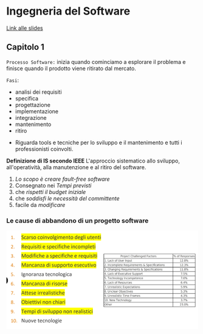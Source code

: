 # Ingegneria del Software

[Link alle slides](https://drive.google.com/drive/folders/1myDUt0Lrx2t3SLJG_yu-3i-9y-hdGbDl)

## Capitolo 1

`Processo Software:` inizia quando cominciamo a esplorare il problema e finisce quando il prodotto viene ritirato dal mercato.

`Fasi`:

- analisi dei requisiti
- specifica
- progettazione
- implementazione
- integrazione
- mantenimento
- ritiro

* Riguarda tools e tecniche per lo sviluppo e il mantenimento e tutti i professionisti coinvolti.

**Definizione di IS secondo IEEE**
L'approccio sistematico allo sviluppo, all'operatività, alla manutenzione e al ritiro del software.

1. _Lo scopo è creare fault-free software_
2. Consegnato nei _Tempi previsti_
3. che _rispetti il budget iniziale_
4. che _soddisfi le necessità del committente_
5. facile da _modificare_

### Le cause di abbandono di un progetto software

<p align="center">
  <img src="./assets/is1.png" alt="animated" />
</p>
